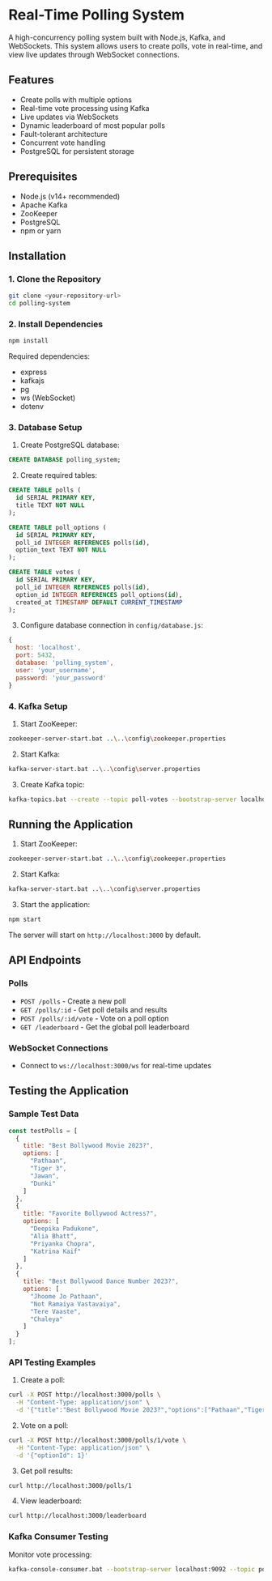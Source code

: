 # Real-Time Polling System

A high-concurrency polling system built with Node.js, Kafka, and WebSockets. This system allows users to create polls, vote in real-time, and view live updates through WebSocket connections.

## Features

- Create polls with multiple options
- Real-time vote processing using Kafka
- Live updates via WebSockets
- Dynamic leaderboard of most popular polls
- Fault-tolerant architecture
- Concurrent vote handling
- PostgreSQL for persistent storage

## Prerequisites

- Node.js (v14+ recommended)
- Apache Kafka
- ZooKeeper
- PostgreSQL
- npm or yarn

## Installation

### 1. Clone the Repository

```bash
git clone <your-repository-url>
cd polling-system
```

### 2. Install Dependencies

```bash
npm install
```

Required dependencies:
- express
- kafkajs
- pg
- ws (WebSocket)
- dotenv

### 3. Database Setup

1. Create PostgreSQL database:
```sql
CREATE DATABASE polling_system;
```

2. Create required tables:
```sql
CREATE TABLE polls (
  id SERIAL PRIMARY KEY,
  title TEXT NOT NULL
);

CREATE TABLE poll_options (
  id SERIAL PRIMARY KEY,
  poll_id INTEGER REFERENCES polls(id),
  option_text TEXT NOT NULL
);

CREATE TABLE votes (
  id SERIAL PRIMARY KEY,
  poll_id INTEGER REFERENCES polls(id),
  option_id INTEGER REFERENCES poll_options(id),
  created_at TIMESTAMP DEFAULT CURRENT_TIMESTAMP
);
```

3. Configure database connection in `config/database.js`:
```javascript
{
  host: 'localhost',
  port: 5432,
  database: 'polling_system',
  user: 'your_username',
  password: 'your_password'
}
```

### 4. Kafka Setup

1. Start ZooKeeper:
```bash
zookeeper-server-start.bat ..\..\config\zookeeper.properties
```

2. Start Kafka:
```bash
kafka-server-start.bat ..\..\config\server.properties
```

3. Create Kafka topic:
```bash
kafka-topics.bat --create --topic poll-votes --bootstrap-server localhost:9092 --replication-factor 1 --partitions 3
```

## Running the Application

1. Start ZooKeeper:
```bash
zookeeper-server-start.bat ..\..\config\zookeeper.properties
```

2. Start Kafka:
```bash
kafka-server-start.bat ..\..\config\server.properties
```

3. Start the application:
```bash
npm start
```

The server will start on `http://localhost:3000` by default.

## API Endpoints

### Polls
- `POST /polls` - Create a new poll
- `GET /polls/:id` - Get poll details and results
- `POST /polls/:id/vote` - Vote on a poll option
- `GET /leaderboard` - Get the global poll leaderboard

### WebSocket Connections
- Connect to `ws://localhost:3000/ws` for real-time updates

## Testing the Application

### Sample Test Data

```javascript
const testPolls = [
  {
    title: "Best Bollywood Movie 2023?",
    options: [
      "Pathaan",
      "Tiger 3",
      "Jawan",
      "Dunki"
    ]
  },
  {
    title: "Favorite Bollywood Actress?",
    options: [
      "Deepika Padukone",
      "Alia Bhatt",
      "Priyanka Chopra",
      "Katrina Kaif"
    ]
  },
  {
    title: "Best Bollywood Dance Number 2023?",
    options: [
      "Jhoome Jo Pathaan",
      "Not Ramaiya Vastavaiya",
      "Tere Vaaste",
      "Chaleya"
    ]
  }
];
```

### API Testing Examples

1. Create a poll:
```bash
curl -X POST http://localhost:3000/polls \
  -H "Content-Type: application/json" \
  -d '{"title":"Best Bollywood Movie 2023?","options":["Pathaan","Tiger 3","Jawan","Dunki"]}'
```

2. Vote on a poll:
```bash
curl -X POST http://localhost:3000/polls/1/vote \
  -H "Content-Type: application/json" \
  -d '{"optionId": 1}'
```

3. Get poll results:
```bash
curl http://localhost:3000/polls/1
```

4. View leaderboard:
```bash
curl http://localhost:3000/leaderboard
```

### Kafka Consumer Testing

Monitor vote processing:
```bash
kafka-console-consumer.bat --bootstrap-server localhost:9092 --topic poll-votes --from-beginning
```
